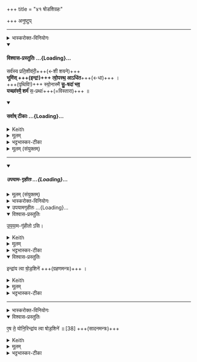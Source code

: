 +++
title = "४१ षोडशिग्रहः"

+++
अनुष्टुप्

_______
<details><summary>भास्करोक्त-विनियोगः</summary>

1अतः परं षोडशिग्रहणमन्त्राः पूर्वैस्सह विकल्प्यन्ते । तत्र प्रथमा - सर्वस्येत्यनुष्टुप् ॥ 
</details>
<div class="js_include" newlevelforh1="4" title="विश्वास-प्रस्तुतिः" unfilled url="/vedAH_yajuH/taittirIyam/sArasvata-vibhAgaH/saMhitA/Rk/vishvAsa-prastutiH/1/4_somAbhiShavAdi/41_ShoDashigrahaH/02_sarvasya_pratishIvarI.md">
<details open><summary><h4>विश्वास-प्रस्तुतिः ...{Loading}...</h4></summary>

सर्व॑स्य प्रति॒शीव॑री॒+++(←शी शयने)+++  
**भूमि॑स् +++(इन्द्र!)+++ त्वो॒पस्थ॒ आऽधि॑त**+++(←धा)+++ ।  
+++(पृथिवि!)+++ स्यो॒नास्मै॑ **सु॒-षदा॑ भव॒**  
**यच्छा॑स्मै॒ शर्म॑** स॒-प्रथाः॑+++(=विस्तारा)+++ ॥
</details>
</div>
<div class="js_include" newlevelforh1="4" title="सर्वाष् टीकाः" unfilled url="/vedAH_yajuH/taittirIyam/sArasvata-vibhAgaH/saMhitA/Rk/sarvASh_TIkAH/1/4_somAbhiShavAdi/41_ShoDashigrahaH/02_sarvasya_pratishIvarI.md">
<details open><summary><h4>सर्वाष् टीकाः ...{Loading}...</h4></summary>
<details><summary>Keith</summary>

Earth, covering all,  
Hath placed thee in her lap;  
Be gentle and rest kindly on him  
Grant him protection, extending wide.
</details>
<details><summary>मूलम्</summary>

सर्व॑स्य प्रति॒शीव॑री॒ भूमि॑स्त्वो॒पस्थ॒ आऽधि॑त ।  
स्यो॒नास्मै॑ सु॒षदा॑ भव॒ यच्छा॑स्मै॒ शर्म॑ स॒प्रथाः॑ ॥
</details>
<details><summary>भट्टभास्कर-टीका</summary>

**सर्वस्य** भूतजातस्य **प्रतिशविरी** प्रत्येकं सुखेन शयनाधिकरणभूता । शेतेरौणादिके क्वरच्युत्तरपदाद्युदात्तत्वम् ।  
यद्वा - शयानस्य सर्वभूतजातस्य प्रतिशयनं प्रतिमुखं शयनं बालस्य जननीव करोतीति प्रतिशीवरी । 'अन्येभ्योपि दृश्यते' इति क्वनिप्, 'वनोरच' इति ङीब्रेफौ । 

हे इन्द्र इर्दृशी **भूमिस् त्वामुपस्थे आधित** आदधातु स्थापयतु । हे भूमे या त्वमसि **अस्मै** इन्द्राय यजमानाय वा **स्योना** सुखा **सुषदा** सुखासनभूता च भव ।

किञ्च - अस्मै **शर्म** शरणं सुखं वा यच्छ देहि । **सप्रथाः** सर्वत्र प्रथिता विस्तीर्णा । छान्दसस्सवर्स्य सभावः । प्रथया सहितेति वा । बहुव्रीहौ 'परादिश्छन्दसि बहुलम्' इत्युत्तरपदाद्युदात्तत्वम् ॥
</details>
<details><summary>मूलम् (संयुक्तम्)</summary>

उ॒प॒या॒मगृ॑हीतो॒ऽसीन्द्रा॑य त्वा षोड॒शिन॑ ए॒ष ते॒ योनि॒रिन्द्रा॑य त्वा षोड॒शिने॑ ॥
</details>
</details>
</div>






_______

<div class="js_include" includetitle="false" newlevelforh1="5" unfilled url="/vedAH_yajuH/taittirIyam/sArasvata-vibhAgaH/saMhitA/yajuH/sarva-prastutiH/1/4_somAbhiShavAdi/38_ShoDashigrahaH/upayAma-gRhItaH.md">
<details open><summary><h5>उपयाम-गृहीतः ...{Loading}...</h5></summary>
<details><summary>मूलम् (संयुक्तम्)</summary>

उ॒प॒या॒मगृ॑हीतो॒ऽसीन्द्रा॑य त्वा षोड॒शिन॑ ए॒ष ते॒ योनि॒रिन्द्रा॑य त्वा षोड॒शिने॑ ॥
</details>
<details><summary>भास्करोक्त-विनियोगः</summary>

(ग्रहणम्)
</details>
<div class="js_include" includetitle="false" newlevelforh1="5" unfilled="" url="/vedAH_yajuH/taittirIyam/sArasvata-vibhAgaH/saMhitA/yajuH/sarva-prastutiH/1/4_somAbhiShavAdi/03_antaryAmagrahaH/upayAmagRhItaH.md">
<details open><summary><h10>उपयामगृहीतः ...{Loading}...</h10></summary>
<details open><summary>विश्वास-प्रस्तुतिः</summary>

उ॒प॒या॒म-गृ॑हीतो ऽसि।
</details>
<details><summary>Keith</summary>

Thou art taken with a support/ foundation.
</details>
<details><summary>मूलम्</summary>

उ॒प॒या॒मगृ॑हीतोऽसि।
</details>
<details><summary>भट्टभास्कर-टीका</summary>

उपयम्यन्ते स्वात्मन्येव नियम्यन्ते भूतजातान्यस्मिन् अभिन्नेधिकरणे इत्युपयामः पृथ्वी । 'इयं वा उपयामः' इति ब्राह्मणम् । 'हलश्च' इति घञ्, थाथादिस्वरेणान्तोदात्तत्वम् । तेन गृहीतस्त्वमसि ; कोन्यस्त्वां गृहीतुं क्षम इति भावः ; पृथिव्यापो गृहीष्यामीतिवत् । 'तृतीया कर्मणि' इति पूर्वपदप्रकृतिस्वरत्वम् । यद्वा - उपयामार्थं पृथिव्यर्थं गृहीतोसीति ; हे सोम ।   

ननु 'स्वाहा त्वा सुभवस्सूर्याय' इति मन्त्रवर्णनात् सूर्यदेवत्यः कथं पृथिवीदेवत्यः स्यात् ? नैतद्देवताभिधानं ; पृथिवीवासिनां प्रजानां यागद्वारेण स्थित्यर्थं गृहीतोसीति स्तूयते । यद्वा - पृथिव्यपि देवतैवास्य 'उपयामगृहीतोसीत्याहादितिदेवत्यास्तेन' इति, अदितिः पृथ्वी । 'चतुर्थी' इति योगविभागात्समासः । 'क्ते च' इति पूर्वपदप्रकृतिस्वरत्वम् । 'इयं वा उपयामस्तस्मादिमां प्रजा अनु प्रजायन्ते' इति ब्राह्मणम् ॥

________________

उपयामगृहीतोसीति व्याख्यातम् । 'इयं वा उपयामः' तयैव गृहीतोसीति ।
</details>
</details>
</div>
<details open><summary>विश्वास-प्रस्तुतिः</summary>

इन्द्रा॑य त्वा षो॒ड॒शिने॑   +++(ग्रहणमन्त्रः)+++  ।

</details>
<details><summary>Keith</summary>

to Indra of the Sodaśin thee!
</details>
<details><summary>मूलम्</summary>

उ॒प॒या॒मगृ॑हीतो॒ऽसीन्द्रा॑य त्वा षो॒ड॒शिने॑   +++(ग्रहणमन्त्रः)+++  ।

</details>
<details><summary>भट्टभास्कर-टीका</summary>

2-3ग्रहणसादने व्याख्याते ।  
षोडशिनः षोडशेन स्तोत्रेण शस्त्रेण च तद्-वान् इन्द्रष् **षोदशी** ।   
'प्रजापतिर्देवेभ्यो यज्ञान्व्यादिशत्सरिरिचानोमन्यत स यज्ञानां षोडशधा' इत्यादि ब्राह्मणम्  ॥
</details>

__________
<details><summary>भास्करोक्त-विनियोगः</summary>

(सादनम्)
</details>
<details open><summary>विश्वास-प्रस्तुतिः</summary>

ए॒ष ते॒ योनि॒रिन्द्रा॑य त्वा षोड॒शिने॑ ॥ [38]   +++(सादनमन्त्रः)+++
</details>
<details><summary>Keith</summary>

This is thy birthplace; to Indra of the Sodaśin thee!
</details>
<details><summary>मूलम्</summary>

ए॒ष ते॒ योनि॒रिन्द्रा॑य त्वा षोड॒शिने॑ ॥ [38]   +++(सादनमन्त्रः)+++
</details>
</details>
</div>
<details><summary>भट्टभास्कर-टीका</summary>

2-3ग्रहणसादने उक्ते ॥
</details>
